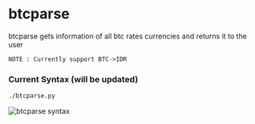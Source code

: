 # btcparse
btcparse gets information of all btc rates currencies and returns it to the user

`NOTE : Currently support BTC->IDR`

### Current Syntax (will be updated)

```bash
./btcparse.py
```

![btcparse syntax](http://image.prntscr.com/image/ebafaf0104224ccfa4709669f4b59d42.png)

